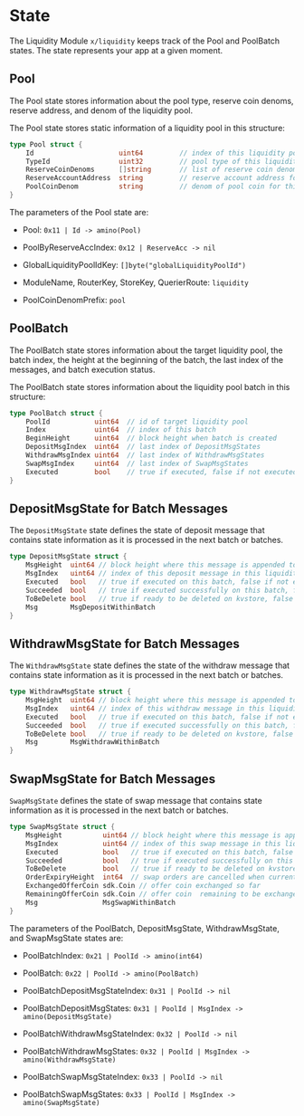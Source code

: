 <!-- order: 2 -->

 # State

The Liquidity Module `x/liquidity` keeps track of the Pool and PoolBatch states. The state represents your app at a given moment.

## Pool

The Pool state stores information about the pool type, reserve coin denoms, reserve address, and denom of the liquidity pool.

The Pool state stores static information of a liquidity pool in this structure:

```go
type Pool struct {
    Id                     uint64         // index of this liquidity pool
    TypeId                 uint32         // pool type of this liquidity pool
    ReserveCoinDenoms      []string       // list of reserve coin denoms for this liquidity pool
    ReserveAccountAddress  string         // reserve account address for this liquidity pool to store reserve coins
    PoolCoinDenom          string         // denom of pool coin for this liquidity pool
}
```

The parameters of the Pool state are:

- Pool: `0x11 | Id -> amino(Pool)`

- PoolByReserveAccIndex: `0x12 | ReserveAcc -> nil`

- GlobalLiquidityPoolIdKey: `[]byte("globalLiquidityPoolId")`

- ModuleName, RouterKey, StoreKey, QuerierRoute: `liquidity`

- PoolCoinDenomPrefix: `pool`

## PoolBatch

The PoolBatch state stores information about the target liquidity pool, the batch index, the height at the beginning of the batch, the last index of the messages, and batch execution status.

The PoolBatch state stores information about the liquidity pool batch in this structure:

```go
type PoolBatch struct {
    PoolId           uint64  // id of target liquidity pool
    Index            uint64  // index of this batch
    BeginHeight      uint64  // block height when batch is created
    DepositMsgIndex  uint64  // last index of DepositMsgStates
    WithdrawMsgIndex uint64  // last index of WithdrawMsgStates
    SwapMsgIndex     uint64  // last index of SwapMsgStates
    Executed         bool    // true if executed, false if not executed
}
```

## DepositMsgState for Batch Messages

The `DepositMsgState` state defines the state of deposit message that contains state information as it is processed in the next batch or batches.

```go
type DepositMsgState struct {
    MsgHeight  uint64 // block height where this message is appended to the batch
    MsgIndex   uint64 // index of this deposit message in this liquidity pool
    Executed   bool   // true if executed on this batch, false if not executed
    Succeeded  bool   // true if executed successfully on this batch, false if failed
    ToBeDelete bool   // true if ready to be deleted on kvstore, false if not ready to be deleted
    Msg        MsgDepositWithinBatch
}
```

## WithdrawMsgState for Batch Messages

The `WithdrawMsgState` state defines the state of the withdraw message that contains state information as it is processed in the next batch or batches.

```go
type WithdrawMsgState struct {
    MsgHeight  uint64 // block height where this message is appended to the batch
    MsgIndex   uint64 // index of this withdraw message in this liquidity pool
    Executed   bool   // true if executed on this batch, false if not executed
    Succeeded  bool   // true if executed successfully on this batch, false if failed
    ToBeDelete bool   // true if ready to be deleted on kvstore, false if not ready to be deleted
    Msg        MsgWithdrawWithinBatch
}
```

## SwapMsgState for Batch Messages

`SwapMsgState` defines the state of swap message that contains state information as it is processed in the next batch or batches.

```go
type SwapMsgState struct {
    MsgHeight          uint64 // block height where this message is appended to the batch
    MsgIndex           uint64 // index of this swap message in this liquidity pool
    Executed           bool   // true if executed on this batch, false if not executed
    Succeeded          bool   // true if executed successfully on this batch, false if failed
    ToBeDelete         bool   // true if ready to be deleted on kvstore, false if not ready to be deleted
    OrderExpiryHeight  int64  // swap orders are cancelled when current height is equal or greater than ExpiryHeight
    ExchangedOfferCoin sdk.Coin // offer coin exchanged so far
    RemainingOfferCoin sdk.Coin // offer coin  remaining to be exchanged
    Msg                MsgSwapWithinBatch
}
```

The parameters of the PoolBatch, DepositMsgState, WithdrawMsgState, and SwapMsgState states are:

- PoolBatchIndex: `0x21 | PoolId -> amino(int64)`

- PoolBatch: `0x22 | PoolId -> amino(PoolBatch)`

- PoolBatchDepositMsgStateIndex: `0x31 | PoolId -> nil`

- PoolBatchDepositMsgStates: `0x31 | PoolId | MsgIndex -> amino(DepositMsgState)`

- PoolBatchWithdrawMsgStateIndex: `0x32 | PoolId -> nil`

- PoolBatchWithdrawMsgStates: `0x32 | PoolId | MsgIndex -> amino(WithdrawMsgState)`

- PoolBatchSwapMsgStateIndex: `0x33 | PoolId -> nil`

- PoolBatchSwapMsgStates: `0x33 | PoolId | MsgIndex -> amino(SwapMsgState)`
